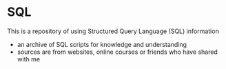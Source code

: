 # SQL

This is a repository of using Structured Query Language (SQL) information

- an archive of SQL scripts for knowledge and understanding
- sources are from websites, online courses or friends who have shared with me
